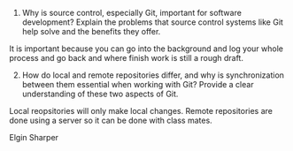 1. Why is source control, especially Git, important for software development? Explain the problems that source control systems like Git help solve and the benefits they offer.

It is important because you can go into the background and log your whole process and go back and where finish work is still a rough draft.

2. How do local and remote repositories differ, and why is synchronization between them essential when working with Git? Provide a clear understanding of these two aspects of Git.

Local reopsitories will only make local changes. Remote repositories are done using a server so it can be done with class mates. 

Elgin Sharper